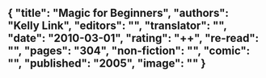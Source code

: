 {
 "title": "Magic for Beginners",
 "authors": "Kelly Link",
 "editors": "",
 "translator": "",
 "date": "2010-03-01",
 "rating": "++",
 "re-read": "",
 "pages": "304",
 "non-fiction": "",
 "comic": "",
 "published": "2005",
 "image": ""
}
---

